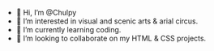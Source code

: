 - 👋 Hi, I’m @Chulpy
- 👀 I’m interested in visual and scenic arts & arial circus.
- 🌱 I’m currently learning coding.
- 💞️ I’m looking to collaborate on my HTML & CSS projects.

<!---
Chulpy/Chulpy is a ✨ special ✨ repository because its `README.md` (this file) appears on your GitHub profile.
You can click the Preview link to take a look at your changes.
--->
